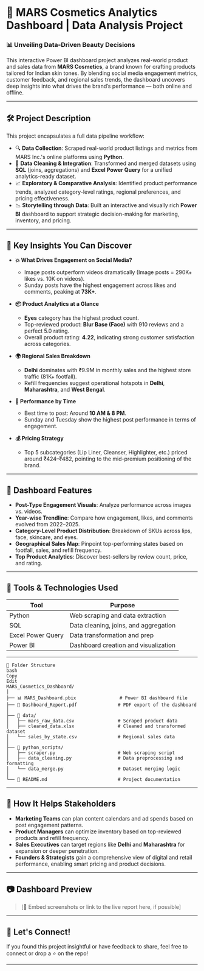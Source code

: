 
# 💄 MARS Cosmetics Analytics Dashboard | Data Analysis Project

### 📊 Unveiling Data-Driven Beauty Decisions

This interactive Power BI dashboard project analyzes real-world product and sales data from **MARS Cosmetics**, a brand known for crafting products tailored for Indian skin tones. By blending social media engagement metrics, customer feedback, and regional sales trends, the dashboard uncovers deep insights into what drives the brand’s performance — both online and offline.

---

## 🛠️ Project Description

This project encapsulates a full data pipeline workflow:

* 🔍 **Data Collection**: Scraped real-world product listings and metrics from MARS Inc.'s online platforms using **Python**.
* 🧹 **Data Cleaning & Integration**: Transformed and merged datasets using **SQL** (joins, aggregations) and **Excel Power Query** for a unified analytics-ready dataset.
* 📈 **Exploratory & Comparative Analysis**: Identified product performance trends, analyzed category-level ratings, regional preferences, and pricing effectiveness.
* 📉 **Storytelling through Data**: Built an interactive and visually rich **Power BI** dashboard to support strategic decision-making for marketing, inventory, and pricing.

---

## 🔑 Key Insights You Can Discover

* **💥 What Drives Engagement on Social Media?**

  * Image posts outperform videos dramatically (Image posts = 290K+ likes vs. 10K on videos).
  * Sunday posts have the highest engagement across likes and comments, peaking at **73K+**.

* **📦 Product Analytics at a Glance**

  * **Eyes** category has the highest product count.
  * Top-reviewed product: **Blur Base (Face)** with 910 reviews and a perfect 5.0 rating.
  * Overall product rating: **4.22**, indicating strong customer satisfaction across categories.

* **🌍 Regional Sales Breakdown**

  * **Delhi** dominates with ₹9.9M in monthly sales and the highest store traffic (81K+ footfall).
  * Refill frequencies suggest operational hotspots in **Delhi**, **Maharashtra**, and **West Bengal**.

* **📅 Performance by Time**

  * Best time to post: Around **10 AM & 8 PM**.
  * Sunday and Tuesday show the highest post performance in terms of engagement.

* **💰 Pricing Strategy**

  * Top 5 subcategories (Lip Liner, Cleanser, Highlighter, etc.) priced around ₹424–₹482, pointing to the mid-premium positioning of the brand.

---

## 📌 Dashboard Features

* **Post-Type Engagement Visuals**: Analyze performance across images vs. videos.
* **Year-wise Trendline**: Compare how engagement, likes, and comments evolved from 2022–2025.
* **Category-Level Product Distribution**: Breakdown of SKUs across lips, face, skincare, and eyes.
* **Geographical Sales Map**: Pinpoint top-performing states based on footfall, sales, and refill frequency.
* **Top Product Analytics**: Discover best-sellers by review count, price, and rating.

---

## 🧠 Tools & Technologies Used

| Tool              | Purpose                               |
| ----------------- | ------------------------------------- |
| Python            | Web scraping and data extraction      |
| SQL               | Data cleaning, joins, and aggregation |
| Excel Power Query | Data transformation and prep          |
| Power BI          | Dashboard creation and visualization  |

---

```
📁 Folder Structure
bash
Copy
Edit
MARS_Cosmetics_Dashboard/
│
├── 📊 MARS_Dashboard.pbix                # Power BI dashboard file
├── 📄 Dashboard_Report.pdf               # PDF export of the dashboard
│
├── 📁 data/
│   ├── mars_raw_data.csv                # Scraped product data
│   ├── cleaned_data.xlsx                # Cleaned and transformed dataset
│   └── sales_by_state.csv               # Regional sales data
│
├── 📁 python_scripts/
│   ├── scraper.py                       # Web scraping script
│   ├── data_cleaning.py                 # Data preprocessing and formatting
│   └── data_merge.py                    # Dataset merging logic
│
└── 📄 README.md                          # Project documentation
```
---

## 🚀 How It Helps Stakeholders

* **Marketing Teams** can plan content calendars and ad spends based on post engagement patterns.
* **Product Managers** can optimize inventory based on top-reviewed products and refill frequency.
* **Sales Executives** can target regions like **Delhi** and **Maharashtra** for expansion or deeper penetration.
* **Founders & Strategists** gain a comprehensive view of digital and retail performance, enabling smart pricing and product decisions.

---

## 📷 Dashboard Preview

> \[📌 Embed screenshots or link to the live report here, if possible]

---

## 🙌 Let's Connect!

If you found this project insightful or have feedback to share, feel free to connect or drop a ⭐️ on the repo!

---

